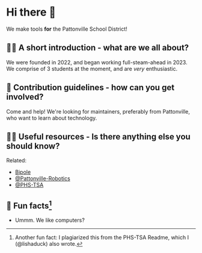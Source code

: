 # Hi there 👋

We make tools **for** the Pattonville School District!

<!--

**Here are some ideas to get you started:**


🧙 Remember, you can do mighty things with the power of [Markdown](https://docs.github.com/github/writing-on-github/getting-started-with-writing-and-formatting-on-github/basic-writing-and-formatting-syntax)
-->

## 🙋‍♀️ A short introduction - what are we all about?

We were founded in 2022, and began working full-steam-ahead in 2023.
We comprise of 3 students at the moment, and are _very_ enthusiastic.

## 🌈 Contribution guidelines - how can you get involved?

Come and help!
We're looking for maintainers, preferably from Pattonville, who want to learn about technology.

## 👩‍💻 Useful resources - Is there anything else you should know?

Related:

- [Bipole](https://github.com/infinityJKA/bipoleV)
- [@Pattonville-Robotics](https://github.com/Pattonville-Robotics)
- [@PHS-TSA](https://github.com/PHS-TSA)


## 🍿 Fun facts[^1]

- Ummm. We like computers?

[^1]: Another fun fact: I plagiarized this from the PHS-TSA Readme, which I (@lishaduck) also wrote.
